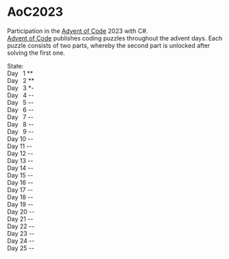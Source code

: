 # AoC2023
Participation in the [Advent of Code](https://adventofcode.com/) 2023 with C#.\
[Advent of Code](https://adventofcode.com/) publishes coding puzzles throughout the advent days. Each puzzle consists of two parts, whereby the second part is unlocked after solving the first one.

State:\
Day &ensp;1 **\
Day &ensp;2 **\
Day &ensp;3 *-\
Day &ensp;4 --\
Day &ensp;5 --\
Day &ensp;6 --\
Day &ensp;7 --\
Day &ensp;8 --\
Day &ensp;9 --\
Day 10 --\
Day 11 --\
Day 12 --\
Day 13 --\
Day 14 --\
Day 15 --\
Day 16 --\
Day 17 --\
Day 18 --\
Day 19 --\
Day 20 --\
Day 21 --\
Day 22 --\
Day 23 --\
Day 24 --\
Day 25 --
